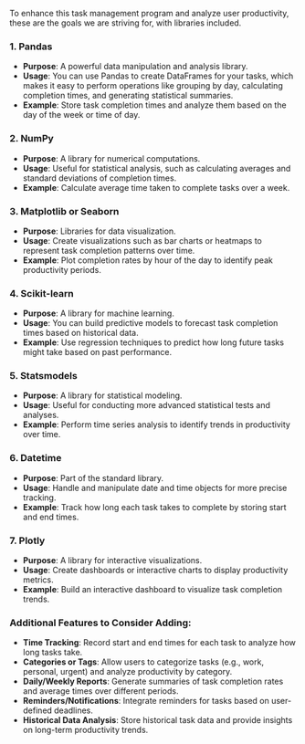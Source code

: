 To enhance this task management program and analyze user productivity, these are the goals we are striving for, with libraries included.

### 1. **Pandas**
- **Purpose**: A powerful data manipulation and analysis library.
- **Usage**: You can use Pandas to create DataFrames for your tasks, which makes it easy to perform operations like grouping by day, calculating completion times, and generating statistical summaries.
- **Example**: Store task completion times and analyze them based on the day of the week or time of day.

### 2. **NumPy**
- **Purpose**: A library for numerical computations.
- **Usage**: Useful for statistical analysis, such as calculating averages and standard deviations of completion times.
- **Example**: Calculate average time taken to complete tasks over a week.

### 3. **Matplotlib or Seaborn**
- **Purpose**: Libraries for data visualization.
- **Usage**: Create visualizations such as bar charts or heatmaps to represent task completion patterns over time.
- **Example**: Plot completion rates by hour of the day to identify peak productivity periods.

### 4. **Scikit-learn**
- **Purpose**: A library for machine learning.
- **Usage**: You can build predictive models to forecast task completion times based on historical data.
- **Example**: Use regression techniques to predict how long future tasks might take based on past performance.

### 5. **Statsmodels**
- **Purpose**: A library for statistical modeling.
- **Usage**: Useful for conducting more advanced statistical tests and analyses.
- **Example**: Perform time series analysis to identify trends in productivity over time.

### 6. **Datetime**
- **Purpose**: Part of the standard library.
- **Usage**: Handle and manipulate date and time objects for more precise tracking.
- **Example**: Track how long each task takes to complete by storing start and end times.

### 7. **Plotly**
- **Purpose**: A library for interactive visualizations.
- **Usage**: Create dashboards or interactive charts to display productivity metrics.
- **Example**: Build an interactive dashboard to visualize task completion trends.

### Additional Features to Consider Adding:
- **Time Tracking**: Record start and end times for each task to analyze how long tasks take.
- **Categories or Tags**: Allow users to categorize tasks (e.g., work, personal, urgent) and analyze productivity by category.
- **Daily/Weekly Reports**: Generate summaries of task completion rates and average times over different periods.
- **Reminders/Notifications**: Integrate reminders for tasks based on user-defined deadlines.
- **Historical Data Analysis**: Store historical task data and provide insights on long-term productivity trends.
